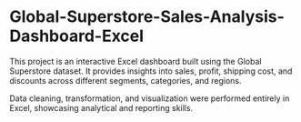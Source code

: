 # Global-Superstore-Sales-Analysis-Dashboard-Excel

This project is an interactive Excel dashboard built using the Global Superstore dataset. It provides insights into sales, profit, shipping cost, and discounts across different segments, categories, and regions.

Data cleaning, transformation, and visualization were performed entirely in Excel, showcasing analytical and reporting skills.
